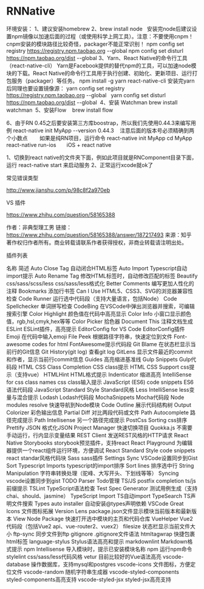 # RNNative

环境安装：
 1、建议安装homebrew
 2、brew install node
    安装完node后建议设置npm镜像以加速后面的过程（或使用科学上网工具）。注意：不要使用cnpm！cnpm安装的模块路径比较奇怪，packager不能正常识别！
    npm config set registry https://registry.npm.taobao.org --global
    npm config set disturl https://npm.taobao.org/dist --global
 3、Yarn、React Native的命令行工具（react-native-cli）
    Yarn是Facebook提供的替代npm的工具，可以加速node模块的下载。React Native的命令行工具用于执行创建、初始化、更新项目、运行打包服务（packager）等任务。
    npm install -g yarn react-native-cli
    安装完yarn后同理也要设置镜像源：
    yarn config set registry https://registry.npm.taobao.org --global
    yarn config set disturl https://npm.taobao.org/dist --global
  4、安装 Watchman
    brew install watchman
  5、安装Flow
    brew install flow
  
  6、由于RN 0.45之后要安装第三方库boostrap，所以我们先使用0.44.3来编写用例
    react-native init MyApp --version 0.44.3
    注意后面的版本号必须精确到两个小数点
    
    如果是纯RN项目，运行命令
    react-native init MyApp
    cd MyApp
    react-native run-ios
    
  
iOS + react native

1、切换到react native的文件夹下面，例如此项目就是RNComponent目录下面，运行 react-native start 来启动服务
2、正常运行xcode就ok了

常见错误类型

http://www.jianshu.com/p/98c8f2a970eb

VS 插件

https://www.zhihu.com/question/58165388

作者：非典型理工男
链接：https://www.zhihu.com/question/58165388/answer/187217493
来源：知乎
著作权归作者所有。商业转载请联系作者获得授权，非商业转载请注明出处。

插件列表

名称	简述
Auto Close Tag	自动闭合HTML标签
Auto Import	Typescript自动import提示
Auto Rename Tag	修改HTML标签时，自动修改匹配的标签
Beautify css/sass/scss/less	css/sass/less格式化
Better Comments	编写更加人性化的注释
Bookmarks	添加行书签
Can I Use	HTML5、CSS3、SVG的浏览器兼容性检查
Code Runner	运行选中代码段（支持大量语言，包括Node）
Code Spellchecker	单词拼写检查
CodeBing	在VSCode中弹出浏览器并搜索，可编辑搜索引擎
Color Highlight	颜色值在代码中高亮显示
Color Info	小窗口显示颜色值，rgb,hsl,cmyk,hex等等
Color Picker	拾色器
Document This	注释文档生成
ESLint	ESLint插件，高亮提示
EditorConfig for VS Code	EditorConfig插件
Emoji	在代码中输入emoji
File Peek	根据路径字符串，快速定位到文件
Font-awesome codes for html	FontAwesome提示代码段
Git Blame	在状态栏显示当前行的Git信息
Git History(git log)	查看git log
GitLens	显示文件最近的commit和作者，显示当前行commit信息
Guides	高亮缩进基准线
Gulp Snippets	Gulp代码段
HTML CSS Class Completion	CSS class提示
HTML CSS Support	css提示（支持vue）
HTMLHint	HTML格式提示
Indenticator	缩进高亮
IntelliSense for css class names	css class输入提示
JavaScript (ES6) code snippets	ES6语法代码段
JavaScript Standard Style	Standard风格
Less IntelliSense	less变量与混合提示
Lodash	Lodash代码段
MochaSnippets	Mocha代码段
Node modules resolve	快速导航到Node模块
Code Outline	展示代码结构树
Output Colorizer	彩色输出信息
Partial Diff	对比两段代码或文件
Path Autocomplete	路径完成提示
Path Intellisense	另一个路径完成提示
PostCss Sorting	css排序
Prettify JSON	格式化JSON
Project Manager	快速切换项目
Quokka.js	不需要手动运行，行内显示变量结果
REST Client	发送REST风格的HTTP请求
React Native Storybooks	storybook预览插件，支持react
React Playground	为编辑器提供一个react组件运行环境，方便调试
React Standard Style code snippets	react standar风格代码块
Sass	sass插件
Settings Sync	VSCode设置同步到Gist
Sort Typescript Imports	typescript的import排序
Sort lines	排序选中行
String Manipulation	字符串转换处理（驼峰、大写开头、下划线等等）
Syncing	vscode设置同步到gist
TODO Parser	Todo管理
TS/JS postfix completion	ts/js前缀提示
TSLint	TypeScript语法检查
Test Spec Generator	测试用例生成（支持chai、should、jasmine）
TypeScript Import	TS自动import
TypeSearch	TS声明文件搜索
Types auto installer	自动安装@types声明依赖
VSCode Great Icons	文件图标拓展
Version Lens	package.json文件显示模块当前版本和最新版本
View Node Package	快速打开选中模块的主页和代码仓库
VueHelper	Vue2代码段（包括Vue2 api、vue-router2、vuex2）
filesize	状态栏显示当前文件大小
ftp-sync	同步文件到ftp
gitignore	.gitignore文件语法
htmltagwrap	快捷包裹html标签
language-stylus	Stylus语法高亮和提示
markdownlint	Markdown格式提示
npm Intellisense	导入模块时，提示已安装模块名称
npm	运行npm命令
stylelint	css/sass/less代码风格
vetur	目前比较好的Vue语法高亮
vscode-database	操作数据库，支持mysql和postgres
vscode-icons	文件图标，方便定位文件
vscode-random	随机字符串生成器
vscode-styled-components	styled-components高亮支持
vscode-styled-jsx	styled-jsx高亮支持

